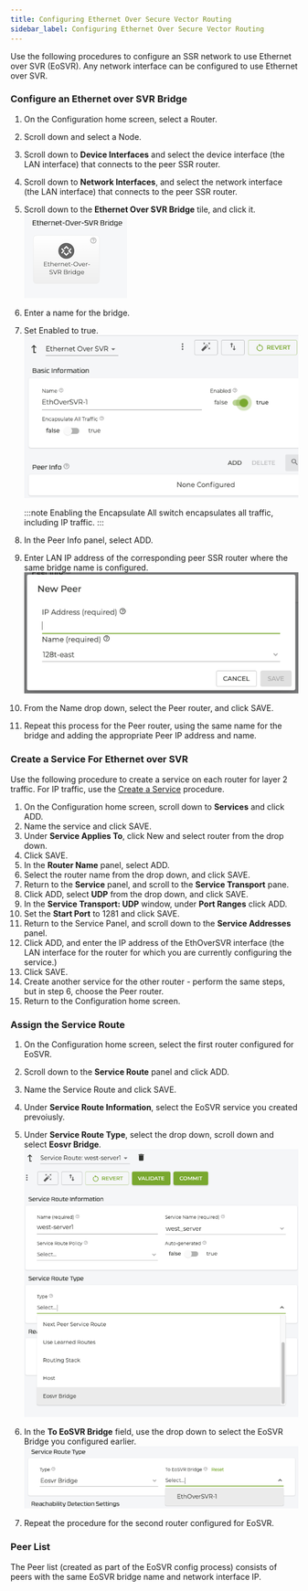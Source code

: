 ```yaml
---
title: Configuring Ethernet Over Secure Vector Routing
sidebar_label: Configuring Ethernet Over Secure Vector Routing
---
```


Use the following procedures to configure an SSR network to use Ethernet over SVR (EoSVR). Any network interface can be configured to use Ethernet over SVR. 

### Configure an Ethernet over SVR Bridge

1. On the Configuration home screen, select a Router.
2. Scroll down and select a Node.
3. Scroll down to **Device Interfaces** and select the device interface (the LAN interface) that connects to the peer SSR router. 
4. Scroll down to **Network Interfaces**, and select the network interface (the LAN interface) that connects to the peer SSR router.
5. Scroll down to the **Ethernet Over SVR Bridge** tile, and click it. 
	![Ethernet over SVR](/img/config_EthoSVR_tile.png)

6. Enter a name for the bridge. 
7. Set Enabled to true. 
	![Name the Bridge](/img/config_EthoSVR_BridgeS5.png)

	:::note
	Enabling the Encapsulate All switch encapsulates all traffic, including IP traffic. 
	:::

8. In the Peer Info panel, select ADD.
9. Enter LAN IP address of the corresponding peer SSR router where the same bridge name is configured.
	![Peer Info](/img/config_EthoSVR_BridgeS8.png)

10. From the Name drop down, select the Peer router, and click SAVE. 
11. Repeat this process for the Peer router, using the same name for the bridge and adding the appropriate Peer IP address and name. 

### Create a Service For Ethernet over SVR

Use the following procedure to create a service on each router for layer 2 traffic. For IP traffic, use the [Create a Service](intro_basic_conductor_config.md#create-a-service) procedure.

1. On the Configuration home screen, scroll down to **Services** and click ADD.
2. Name the service and click SAVE.
3. Under **Service Applies To**, click New and select router from the drop down. 
4. Click SAVE.
5. In the **Router Name** panel, select ADD.
6. Select the router name from the drop down, and click SAVE.
7. Return to the **Service** panel, and scroll to the **Service Transport** pane.
8. Click ADD, select **UDP** from the drop down, and click SAVE. 
9. In the **Service Transport: UDP** window, under **Port Ranges** click ADD.
10. Set the **Start Port** to 1281 and click SAVE.
11. Return to the Service Panel, and scroll down to the **Service Addresses** panel. 
12. Click ADD, and enter the IP address of the EthOverSVR interface (the LAN interface for the router for which you are currently configuring the service.)
13. Click SAVE.
14. Create another service for the other router - perform the same steps, but in step 6, choose the Peer router.
15. Return to the Configuration home screen.

### Assign the Service Route

1. On the Configuration home screen, select the first router configured for EoSVR.
2. Scroll down to the **Service Route** panel and click ADD.
3. Name the Service Route and click SAVE.
4. Under **Service Route Information**, select the EoSVR service you created prevoiusly.
5. Under **Service Route Type**, select the drop down, scroll down and select **Eosvr Bridge**. 
	![Service Route Type](/img/config_EthoSVR_ASR5.png)

6. In the **To EoSVR Bridge** field, use the drop down to select the EoSVR Bridge you configured earlier. 
	![Service Route Type Next](/img/config_EthoSVR_ASR6.png)

7. Repeat the procedure for the second router configured for EoSVR. 

### Peer List

The Peer list (created as part of the EoSVR config process) consists of peers with the same EoSVR bridge name and network interface IP.  
